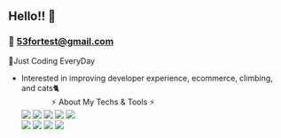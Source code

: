 ## Hello!! 👋

### 📧 53fortest@gmail.com

🌟Just Coding EveryDay
* Interested in improving developer experience, ecommerce, climbing, and cats🐈   
　
　 
　
⚡ About My Techs & Tools ⚡   
<img src="https://img.shields.io/badge/-Java-007396?style=flat-square&logo=Java&logoColor=white"/>    <img src="https://img.shields.io/badge/-Kotlin-0095D5?style=flat-square&logo=Kotlin&logoColor=white"/>    <img src="https://img.shields.io/badge/-swift-FA7343?style=flat-square&logo=Swift&logoColor=white"/>    <img src="https://img.shields.io/badge/-Python-3776AB?style=flat-square&logo=Python&logoColor=white"/>   <img src="https://img.shields.io/badge/-React-61DAFB?style=flat-square&logo=React&logoColor=white"/> <br/> 
<img src="https://img.shields.io/badge/-Node.js-339933?style=flat-square&logo=Node.js&logoColor=white"/>  <img src="https://img.shields.io/badge/-Django-092E20?style=flat-square&logo=Django&logoColor=white"/> <img src="https://img.shields.io/badge/-MySQL-4479A1?style=flat-square&logo=MySQL&logoColor=white"/> <img src="https://img.shields.io/badge/-SQLite-003B57?style=flat-square&logo=SQLite&logoColor=white"/> 

<!--
**siefesta/siefesta** is a ✨ _special_ ✨ repository because its `README.md` (this file) appears on your GitHub profile.

Here are some ideas to get you started:

- 🔭 I’m currently working on ...
- 🌱 I’m currently learning ...
- 👯 I’m looking to collaborate on ...
- 🤔 I’m looking for help with ...
- 💬 Ask me about ...
- 📫 How to reach me: ...
- 😄 Pronouns: ...
- ⚡ Fun fact: ...
-->
